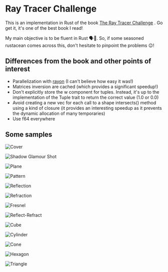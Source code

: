 # Ray Tracer Challenge

This is an implementation in Rust of the book [The Ray Tracer Challenge](http://www.raytracerchallenge.com) . Go get it, it's one of the best book I read!

My main objective is to be fluent in Rust 🗣🦀. So, if some seasoned rustacean comes across this, don't hesitate to pinpoint the problems 😉!

## Differences from the book and other points of interest
* Parallelization with [rayon](https://github.com/rayon-rs/rayon) (I can't believe how easy it was!)
* Matrices inversion are cached (which provides a significant speedup!)
* Don't explicitly store the w component for tuples. Instead, it's up to the implementation of the Tuple trait to return the correct value (1.0 or 0.0)
* Avoid creating a new vec for each call to a shape intersects() method using a kind of closure (it provides an interesting speedup as it prevents the dynamic allocation of many temporaries)
* Use f64 everywhere

## Some samples

![Cover](/samples/render/cover.png?raw=true "Cover")

![Shadow Glamour Shot](/samples/render/shadow-glamour-shot.png?raw=true "Shadow Glamour Shot")


![Plane](/samples/render/ch09_plane.png?raw=true "Plane")

![Pattern](/samples/render/ch10_pattern.png?raw=true "Pattern")

![Reflection](/samples/render/ch11_reflection.png?raw=true "Reflection")

![Refraction](/samples/render/ch11_refraction.png?raw=true "Refraction")

![Fresnel](/samples/render/ch11_fresnel.png?raw=true "Fresnel")

![Reflect-Refract](/samples/render/ch11_reflect-refract.png?raw=true "Reflect Refract")

![Cube](/samples/render/ch12_cube.png?raw=true "Cube")

![Cylinder](/samples/render/ch13_cylinder.png?raw=true "Cylinder")

![Cone](/samples/render/ch13_cone.png?raw=true "Cone")

![Hexagon](/samples/render/ch14_hexagon.png?raw=true "Hexagon")

![Triangle](/samples/render/ch15_triangle.png?raw=true "Triangle")
